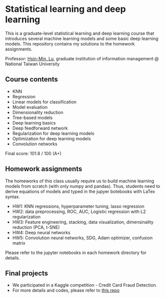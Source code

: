 # Statistical learning and deep learning
This is a graduate-level statistical learning and deep learning course that introduces several machine learning models and some basic deep learning models. This repository contains my solutions to the homework assignments.

Professor: [Hsin-Min, Lu](http://www.im.ntu.edu.tw/~lu/), graduate institution of information management @ National Taiwan University

## Course contents
- KNN
- Regression
- Linear models for classification
- Model evaluation
- Dimensionality reduction
- Tree-based models
- Deep learning basics
- Deep feedforward network
- Regularization for deep learning models
- Optimization for deep learning models
- Convolution networks

Final score: 101.8 / 100 (A+)

## Homework assignments
The homeworks of this class usually require us to build machine learning models from scratch (with only numpy and pandas). Thus, students need to derive equations of models and typed in the jupyer botebooks with LaTex syntax.

- HW1: KNN regressions, hyperparameter tuning, lasso regression
- HW2: data preprocessing, ROC, AUC, Logistic regression with L2 regularization
- HW3: Feature engineering, stacking, data visualization, dimensinality reduction (PCA, t-SNE)
- HW4: Deep neural networks
- HW5: Convolution neural networks, SDG, Adam optimizer, confusion matrix

Please refer to the jupyter notebooks in each homework directory for details.

## Final projects 
- We participated in a Kaggle competition - Credit Card Fraud Detection.
- For more details and codes, please refer to [this repo](https://github.com/shengyenlin/Statistical-learning-and-deep-learning-Final-2020-Fall)